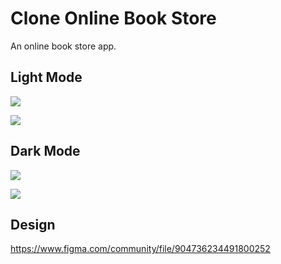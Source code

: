 # Clone Online Book Store

An online book store app.

## Light Mode
![](screenshots/Screenshot_1623562309.png)

![](screenshots/Screenshot_1623562313.png)

## Dark Mode

![](screenshots/Screenshot_1623562569.png)

![](screenshots/Screenshot_1623562320.png)

## Design

https://www.figma.com/community/file/904736234491800252

